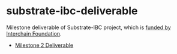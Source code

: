# substrate-ibc-deliverable

Milestone deliverable of Substrate-IBC project, which is [funded by Interchain Foundation](https://interchain-io.medium.com/ibc-on-substrate-with-cdot-a7025e521028).

* [Milestone 2 Deliverable](m2/README.md)